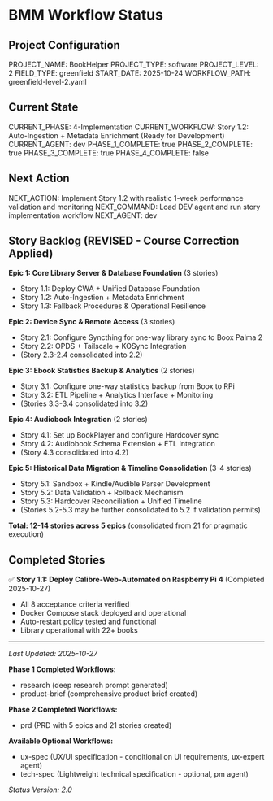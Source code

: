 # BMM Workflow Status

## Project Configuration

PROJECT_NAME: BookHelper
PROJECT_TYPE: software
PROJECT_LEVEL: 2
FIELD_TYPE: greenfield
START_DATE: 2025-10-24
WORKFLOW_PATH: greenfield-level-2.yaml

## Current State

CURRENT_PHASE: 4-Implementation
CURRENT_WORKFLOW: Story 1.2: Auto-Ingestion + Metadata Enrichment (Ready for Development)
CURRENT_AGENT: dev
PHASE_1_COMPLETE: true
PHASE_2_COMPLETE: true
PHASE_3_COMPLETE: true
PHASE_4_COMPLETE: false

## Next Action

NEXT_ACTION: Implement Story 1.2 with realistic 1-week performance validation and monitoring
NEXT_COMMAND: Load DEV agent and run story implementation workflow
NEXT_AGENT: dev

## Story Backlog (REVISED - Course Correction Applied)

**Epic 1: Core Library Server & Database Foundation** (3 stories)
- Story 1.1: Deploy CWA + Unified Database Foundation
- Story 1.2: Auto-Ingestion + Metadata Enrichment
- Story 1.3: Fallback Procedures & Operational Resilience

**Epic 2: Device Sync & Remote Access** (3 stories)
- Story 2.1: Configure Syncthing for one-way library sync to Boox Palma 2
- Story 2.2: OPDS + Tailscale + KOSync Integration
- (Story 2.3-2.4 consolidated into 2.2)

**Epic 3: Ebook Statistics Backup & Analytics** (2 stories)
- Story 3.1: Configure one-way statistics backup from Boox to RPi
- Story 3.2: ETL Pipeline + Analytics Interface + Monitoring
- (Stories 3.3-3.4 consolidated into 3.2)

**Epic 4: Audiobook Integration** (2 stories)
- Story 4.1: Set up BookPlayer and configure Hardcover sync
- Story 4.2: Audiobook Schema Extension + ETL Integration
- (Story 4.3 consolidated into 4.2)

**Epic 5: Historical Data Migration & Timeline Consolidation** (3-4 stories)
- Story 5.1: Sandbox + Kindle/Audible Parser Development
- Story 5.2: Data Validation + Rollback Mechanism
- Story 5.3: Hardcover Reconciliation + Unified Timeline
- (Stories 5.2-5.3 may be further consolidated to 5.2 if validation permits)

**Total: 12-14 stories across 5 epics** (consolidated from 21 for pragmatic execution)

## Completed Stories

✅ **Story 1.1: Deploy Calibre-Web-Automated on Raspberry Pi 4** (Completed 2025-10-27)
- All 8 acceptance criteria verified
- Docker Compose stack deployed and operational
- Auto-restart policy tested and functional
- Library operational with 22+ books

---

_Last Updated: 2025-10-27_

**Phase 1 Completed Workflows:**
- research (deep research prompt generated)
- product-brief (comprehensive product brief created)

**Phase 2 Completed Workflows:**
- prd (PRD with 5 epics and 21 stories created)

**Available Optional Workflows:**
- ux-spec (UX/UI specification - conditional on UI requirements, ux-expert agent)
- tech-spec (Lightweight technical specification - optional, pm agent)

_Status Version: 2.0_
